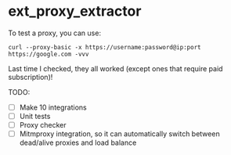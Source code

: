# ext_proxy_extractor
To test a proxy, you can use:
```
curl --proxy-basic -x https://username:password@ip:port https://google.com -vvv
```
Last time I checked, they all worked (except ones that require paid subscription)!

TODO:
- [ ] Make 10 integrations
- [ ] Unit tests
- [ ] Proxy checker
- [ ] Mitmproxy integration, so it can automatically switch between dead/alive proxies and load balance
